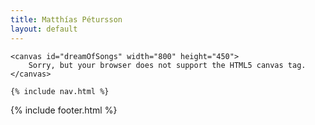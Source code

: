 ```yaml
---
title: Matthías Pétursson
layout: default
---
```


<main>

	<canvas id="dreamOfSongs" width="800" height="450">
        Sorry, but your browser does not support the HTML5 canvas tag.
    </canvas>

	{% include nav.html %}

</main>

{% include footer.html %}

<script src="js/ext/mainloop/mainloop.min.js" type="text/javascript"></script>

<script src="js/global.js" type="text/javascript"></script>
<script src="js/consts.js" type="text/javascript"></script>
<script src="js/util.js" type="text/javascript"></script>
<script src="js/draw.js" type="text/javascript"></script>

<script src="js/LoadingBar.js" type="text/javascript"></script>
<script src="js/Sprite.js" type="text/javascript"></script>
<script src="js/ImageHandler.js" type="text/javascript"></script>

<script src="js/Entity.js" type="text/javascript"></script>
<script src="js/Player.js" type="text/javascript"></script>

<script src="js/EntityManager.js" type="text/javascript"></script>

<script src="js/input.js" type="text/javascript"></script>
<script src="js/game.js" type="text/javascript"></script>